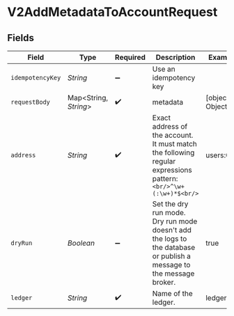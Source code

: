 # V2AddMetadataToAccountRequest


## Fields

| Field                                                                                                               | Type                                                                                                                | Required                                                                                                            | Description                                                                                                         | Example                                                                                                             |
| ------------------------------------------------------------------------------------------------------------------- | ------------------------------------------------------------------------------------------------------------------- | ------------------------------------------------------------------------------------------------------------------- | ------------------------------------------------------------------------------------------------------------------- | ------------------------------------------------------------------------------------------------------------------- |
| `idempotencyKey`                                                                                                    | *String*                                                                                                            | :heavy_minus_sign:                                                                                                  | Use an idempotency key                                                                                              |                                                                                                                     |
| `requestBody`                                                                                                       | Map<String, *String*>                                                                                               | :heavy_check_mark:                                                                                                  | metadata                                                                                                            | [object Object]                                                                                                     |
| `address`                                                                                                           | *String*                                                                                                            | :heavy_check_mark:                                                                                                  | Exact address of the account. It must match the following regular expressions pattern:<br/>```<br/>^\w+(:\w+)*$<br/>```<br/> | users:001                                                                                                           |
| `dryRun`                                                                                                            | *Boolean*                                                                                                           | :heavy_minus_sign:                                                                                                  | Set the dry run mode. Dry run mode doesn't add the logs to the database or publish a message to the message broker. | true                                                                                                                |
| `ledger`                                                                                                            | *String*                                                                                                            | :heavy_check_mark:                                                                                                  | Name of the ledger.                                                                                                 | ledger001                                                                                                           |